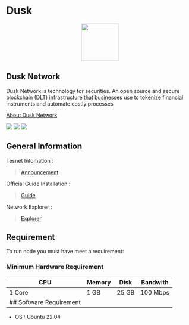 # Dusk

<div align="center">

<img src="https://user-images.githubusercontent.com/56349947/205318364-965663f3-f9e4-4010-9e82-d4f5d29e9f4e.svg" alt="" height="100">

</div>

## Dusk Network

Dusk Network is technology for securities. An open source and secure blockchain (DLT) infrastructure that businesses use to tokenize financial instruments and automate costly processes

[About Dusk Network](https://dusk.network/)

[![](https://user-images.githubusercontent.com/50621007/176236430-53b0f4de-41ff-41f7-92a1-4233890a90c8.png)](https://discord.com/invite/dusknetwork) [![](https://user-images.githubusercontent.com/50621007/183283867-56b4d69f-bc6e-4939-b00a-72aa019d1aea.png)](https://t.me/DuskNetwork) [![](https://user-images.githubusercontent.com/56349947/205331052-6d4d4216-3529-490c-a1b9-8c3618aac8e2.png)](https://twitter.com/duskfoundation)

## General Information

Tesnet Infomation :

> [Announcement](https://dusk.network/news/dusk-network-to-launch-rolling-incentivized-testnet-activities)

Official Guide Installation :

> [Guide](https://dusk.network/pages/incentivized-testnet)

Network Explorer :

> [Explorer](https://explorer.dusk.network/)

## Requirement

To run node you must have meet a requirement:

### Minimum Hardware Requirement

| CPU                     | Memory | Disk  | Bandwith |
| ----------------------- | ------ | ----- | -------- |
| 1 Core                  | 1 GB   | 25 GB | 100 Mbps |
| ## Software Requirement |        |       |          |

* OS : Ubuntu 22.04

##
